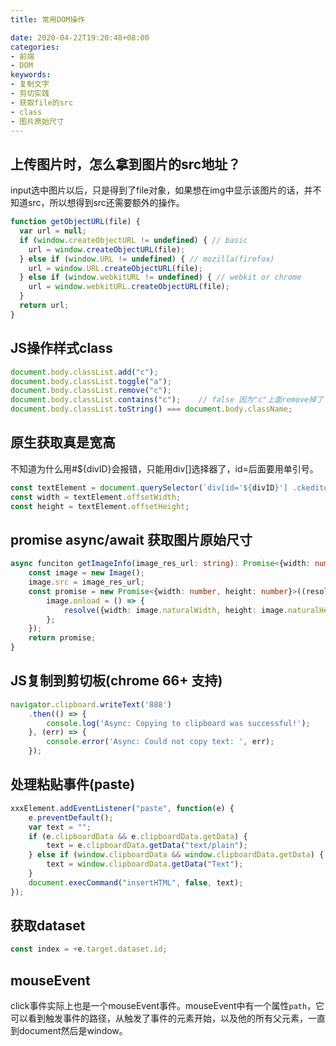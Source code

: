```yaml
---
title: 常用DOM操作

date: 2020-04-22T19:20:48+08:00
categories:
- 前端
- DOM
keywords:
- 复制文字
- 剪切实践
- 获取file的src
- class
- 图片原始尺寸
---
```


## 上传图片时，怎么拿到图片的src地址？
input选中图片以后，只是得到了file对象，如果想在img中显示该图片的话，并不知道src，所以想得到src还需要额外的操作。
```javascript
function getObjectURL(file) {
  var url = null;
  if (window.createObjectURL != undefined) { // basic
    url = window.createObjectURL(file);
  } else if (window.URL != undefined) { // mozilla(firefox)
    url = window.URL.createObjectURL(file);
  } else if (window.webkitURL != undefined) { // webkit or chrome
    url = window.webkitURL.createObjectURL(file);
  }
  return url;
}
```

## JS操作样式class
```js
document.body.classList.add("c");
document.body.classList.toggle("a");
document.body.classList.remove("c");
document.body.classList.contains("c");    // false 因为"c"上面remove掉了
document.body.classList.toString() === document.body.className;
```

## 原生获取真是宽高
不知道为什么用#${divID}会报错，只能用div[]选择器了，id=后面要用单引号。

```js
const textElement = document.querySelector(`div[id='${divID}'] .ckeditor`);
const width = textElement.offsetWidth;
const height = textElement.offsetHeight;
```

## promise async/await 获取图片原始尺寸
```ts
async funciton getImageInfo(image_res_url: string): Promise<{width: number, height: number}> {
    const image = new Image();
    image.src = image_res_url;
    const promise = new Promise<{width: number, height: number}>((resolve, reject) => {
        image.onload = () => {
            resolve({width: image.naturalWidth, height: image.naturalHeight});
        };
    });
    return promise;
}
```

## JS复制到剪切板(chrome 66+ 支持)
```js
navigator.clipboard.writeText('888')
    .then(() => {
        console.log('Async: Copying to clipboard was successful!');
    }, (err) => {
        console.error('Async: Could not copy text: ', err);
    });  
```

## 处理粘贴事件(paste)

```js
xxxElement.addEventListener("paste", function(e) {
    e.preventDefault();
    var text = "";
    if (e.clipboardData && e.clipboardData.getData) {
        text = e.clipboardData.getData("text/plain");
    } else if (window.clipboardData && window.clipboardData.getData) {
        text = window.clipboardData.getData("Text");
    }
    document.execCommand("insertHTML", false, text);
});  

```

## 获取dataset
```js
const index = +e.target.dataset.id;
```

## mouseEvent

click事件实际上也是一个mouseEvent事件。mouseEvent中有一个属性`path`，它可以看到触发事件的路径，从触发了事件的元素开始，以及他的所有父元素，一直到document然后是window。